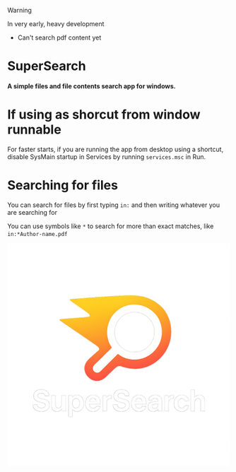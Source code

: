 > [!WARNING]
> In very early, heavy development
> - Can't search pdf content yet

# SuperSearch
#### A simple files and file contents search app for windows.


# If using as shorcut from window runnable
For faster starts, if you are running the app from desktop using a shortcut, disable SysMain startup in Services by running `services.msc` in Run.

# Searching for files
You can search for files by first typing `in:` and then writing whatever you are searching for

You can use symbols like `*` to search for more than exact matches, like `in:*Author-name.pdf`


![SuperSearch Logo](./icons/SuperSearch.png)
